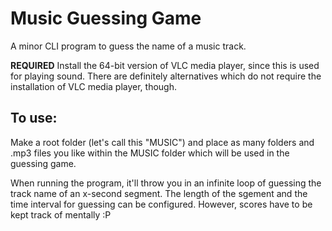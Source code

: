 # Music Guessing Game

A minor CLI program to guess the name of a music track.

**REQUIRED** Install the 64-bit version of VLC media player, since this is used for playing sound. There are definitely alternatives which do not require the installation of VLC media player, though.

## To use:

Make a root folder (let's call this "MUSIC") and place as many folders and .mp3 files you like within the MUSIC folder which will be used in the guessing game. 

When running the program, it'll throw you in an infinite loop of guessing the track name of an x-second segment. The length of the sgement and the time interval for guessing can be configured. However, scores have to be kept track of mentally :P
